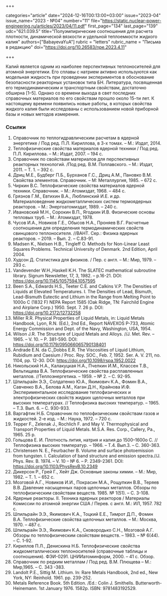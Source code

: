 +++

categories="article"
date="2024-12-16T00:13:00+03:00"
issue="2023-04"
issue_name="2023 - №04"
number="11"
file="https://static.nuclear-power-engineering.ru/articles/2023/04/11.pdf"
first_page="134"
last_page="139"
udc="621.039.5"
title="Полуэмпирические соотношения для расчета плотности, динамической вязкости и удельной теплоемкости жидкого калия"
authors=["BabayevaYuA"]
rubric = "letters"
rubric_name = "Письма в редакцию"
doi="https://doi.org/10.26583/npe.2023.4.11"

+++

Калий является одним из наиболее перспективных теплоносителей для атомной энергетики. Его сплавы с натрием активно используются как модельная жидкость при проведении экспериментов в обоснование безопасности реакторных установок типа БН. Литература, посвященная его термодинамическим и транспортным свойствам, достаточно обширна [1–5]. Однако со времени выхода в свет последних справочных материалов по его свойствам прошло около 15-ти лет. К настоящему времени появились новые работы, в которых свойства жидкого калия были исследованы с использованием новой приборной базы и новых методов измерения. 

### Ссылки

1. Справочник по теплогидравлическим расчетам в ядерной энергетике / Под ред. П.Л. Кириллова, в 3-х томах. – М.: Издат, 2014.
2. Теплофизические свойства материалов ядерной техники / Под ред. П.Л. Кириллова. – М.: Издат, 2007. – 194 c.
3. Справочник по свойствам материалов для перспективных реакторных технологий. /Под ред. В.М. Поплавского. – М.: Издат, 2011. – Т. 1. – 392 c.
4. Дриц М.Е., Будберг П.Б., Бурханов Г.С., Дриц А.М., Пановко В.М. Свойства элементов. Справочник. – М: Металлургия, 1985. – 672 с.
5. Чиркин В.С. Теплофизические свойства материалов ядерной техники. Справочник. – М.: Атомиздат, 1968. – 484 с.
6. Грязнов Г.М., Евтихин В.А., Люблинский И.Е. и др. Материаловедение жидкометаллических систем термоядерных реакторов. – М.: Энергоатомиздат, 1989. – 240 с.
7. Ивановский М.Н., Сорокин В.П., Ягодкин И.В. Физические основы тепловых труб. – М.: Атомиздат, 1978.
8. Чусов И.А., Новиков Г.Е., Обысов Н.А., Проняев В.Г. Расчетные соотношения для определения термодинамических свойств свинцового теплоносителя. //ВАНТ. Сер.: Физика ядерных реакторов. – 2019. – Вып. 2. – С.83-91.
9. Madsen K., Nielsen H.B., Tingleff O. Methods for Non-Linear Least Squares Problems. Technical University of Denmark. 2nd Edition, April 2004.
10. Худсон Д. Статистика для физиков. / Пер. с англ. – М.: Мир, 1979. – 293 с.
11. Vandevender W.H.,Haskell K.H. The SLATEC mathematical subroutine library. Signum Newsletter, 17, 3, 1982. – p.16-21. DOI: https://doi.org/10.1145/1057594.1057595
12. Been S.A., Edwards H.S., Teeter C.E. and Calkins V.P. The Densities of Liquids at Elevated Temperatures. I. The Densities of Lead, Bismuth, Lead-Bismuth Eutectic and Lithium in the Range from Melting Point to 1000о C (1832 F) NEPA Report 1585 (Oak Ridge, TN: Fairchild Engine and Airplane Corp.) 1950. Sept. 7. 26 p. DOI: https://doi.org/10.2172/12732258
13. Miller R.R. Physical Properties of Liquid Metals, in: Liquid Metals Handbook, Lyon, R.N. (Ed.), 2nd Ed., Report NAVEXOS P-733, Atomic Energy Commission and Dept. of the Navy, Washington, USA, 1954.
14. Wilson J.R. The Structure of Liquid Metals and Alloys. //J. Met. Rev. – 1965. – V. 10. – P. 381-590. DOI: https://doi.org/10.1179/095066065790138401
15. Andrade E.N. da C.,Dobbs E.R. The Viscosities of Liquid Lithium, Rubidium and Caesium / Proc. Roy. SOC., Feb. 7, 1952. Ser. A. V. 211, no. 1104, рp. 12-30. DOI: https://doi.org/10.1098/rspa.1952.0022
16. Никольский Н.А., Калакуцкая Н.А., Пчелкин И.М., Классен Т.В., Вельтищева В.А. Теплофизические свойства расплавленных металлов. //Теплоэнергетика. – 1959. – № 2. – С. 92-95.
17. Шпильрайн Э.Э., Солдатенко Ю.А., Якимович К.А., Фомин В.А., Савченко В.А., Белова А.М., Каган Д.Н., Крайнова И.Ф. Экспериментальное исследование теплофизических и электрофизических свойств жидких щелочных металлов при высоких температурах. // Теплофизика высоких температур. – 1965. – Т.3. Вып. 6. – С. 930-933.
18. Варгафтик Н.Б. Справочник по теплофизическим свойствам газов и жидкостей. 2-е изд. – М.: Наука, 1972. – 720 с.
19. Tepper F., Zelenak J., Rochlich F. and May V. Thermophysical and Transport Properties of Liquid Metals. M.S.A. Res. Corp., Callery, Pa., 1965. 25 p.
20. Гольцова Е. И. Плотность лития, натрия и калия до 1500–1600о C. // Теплофизика высоких температур. – 1966. – Т.4. Вып.3. – С. 360-363.
21. Christensen N. E., Feurbacher B. Volume and surface photoemission from tungsten. I. Calculation of band structure and emission spectra.//J. Phys. Rev. B. 1974. – V. 10 – № 6. – P. 2349-2361. DOI: https://doi.org/10.1103/PhysRevB.10.2349
22. Дикерсон Р., Грей Г., Хейт Дж. Основные законы химии. – М.: Мир, 1982. – Т. 1. – 652 с.
23. Мозговой А.Г., Новиков И.И., Покрасин М.А., Рощупкин В.В., Теряев В.В. Давление насыщенных паров щелочных металлов. Обзоры по теплофизическим свойствам веществ. 1985. № 1(51). – С. 3-108.
24. Ядерные реакторы. II. Техника ядерных реакторов / Материалы Комиссии по атомной энергии США / Перев. с англ. М.: ИЛ, 1957. 782 с.
25. Шпильрайн Э.Э., Якимович К.А., Тоцкий Е.Е., Тимрот Д.П., Фомин В.А. Теплофизические свойства щелочных металлов. – М.: Москва, 1970. – 487 c.
26. Шпильрайн Э.Э., Якимович К.А., Сковородько С.Н., Мозговой А.Г. Обзоры по теплофизическим свойствам веществ. – 1983. – № 6(44). – С. 1-92.
27. Кириллов П.Л., Денискина Н.Б. Теплофизические свойства жидкометаллических теплоносителей (справочные таблицы и соотношения). ФЭИ-0291. ЦНИИатоминформ, 2000. – 41 с. Обзор.
28. Справочник по редким металлам / Под ред. В.М. Плющева – М.: Мир,1965. – С. 343 -383.
29. Landolt P.E., Sittig M. Lithium. In: Rare Metals Handbook, 2nd ed., New York, NY: Reinhold. 1961. pp. 239-252.
30. Metals Reference Book. 5th Edition. /Ed.: Colin J. Smithells. Butterworth-Heinemann. 1st January 1976. 1582p. ISBN: 9781483192529.